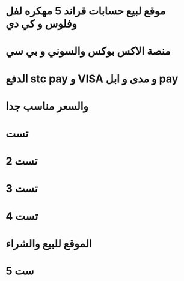 #   موقع لبيع حسابات قراند 5 مهكره لفل وفلوس و كي دي 

# منصة الاكس بوكس والسوني و بي سي 

# الدفع stc pay و VISA و مدى و ابل pay

# والسعر مناسب جدا 

# تست 

# تست 2

# تست 3

# تست 4

# الموقع للبيع والشراء 

# ست 5

